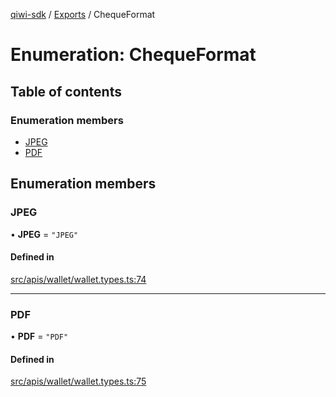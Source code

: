 [qiwi-sdk](../README.md) / [Exports](../modules.md) / ChequeFormat

# Enumeration: ChequeFormat

## Table of contents

### Enumeration members

- [JPEG](ChequeFormat.md#jpeg)
- [PDF](ChequeFormat.md#pdf)

## Enumeration members

### JPEG

• **JPEG** = `"JPEG"`

#### Defined in

[src/apis/wallet/wallet.types.ts:74](https://github.com/AlexXanderGrib/node-qiwi-sdk/blob/e26069b/src/apis/wallet/wallet.types.ts#L74)

___

### PDF

• **PDF** = `"PDF"`

#### Defined in

[src/apis/wallet/wallet.types.ts:75](https://github.com/AlexXanderGrib/node-qiwi-sdk/blob/e26069b/src/apis/wallet/wallet.types.ts#L75)
